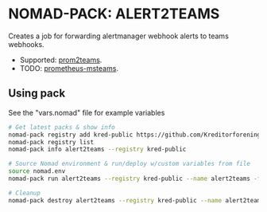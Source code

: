 # NOMAD-PACK: ALERT2TEAMS

Creates a job for forwarding alertmanager webhook alerts to teams webhooks.

* Supported: [prom2teams](https://github.com/idealista/prom2teams).
* TODO: [prometheus-msteams](https://github.com/prometheus-msteams/prometheus-msteams).

## Using pack
See the "vars.nomad" file for example variables

```bash
# Get latest packs & show info
nomad-pack registry add kred-public https://github.com/Kreditorforeningens-Driftssentral-DA/nomad-pack-registry --target alert2teams
nomad-pack registry list
nomad-pack info alert2teams --registry kred-public

# Source Nomad environment & run/deploy w/custom variables from file
source nomad.env
nomad-pack run alert2teams --registry kred-public --name alert2teams -f vars.hcl

# Cleanup
nomad-pack destroy alert2teams --registry kred-public --name alert2teams -f vars.hcl
```
